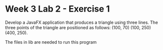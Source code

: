 # Week 3 Lab 2 - Exercise 1

Develop a JavaFX application that produces a triangle using three lines. The three points of the triangle are positioned as follows: (100, 70) (100, 250) (400, 250).

The files in lib are needed to run this program
